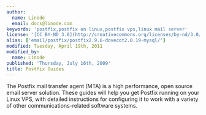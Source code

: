 ```yaml
---
author:
  name: Linode
  email: docs@linode.com
keywords: 'postfix,postfix on linux,postfix vps,linux mail server'
license: '[CC BY-ND 3.0](http://creativecommons.org/licenses/by-nd/3.0/us/)'
alias: ['email/postfix/postfix2.9.6-dovecot2.0.19-mysql/']
modified: Tuesday, April 19th, 2011
modified_by:
  name: Linode
published: 'Thursday, July 16th, 2009'
title: Postfix Guides
---
```


The Postfix mail transfer agent (MTA) is a high performance, open source email server solution. These guides will help you get Postfix running on your Linux VPS, with detailed instructions for configuring it to work with a variety of other communications-related software systems.
